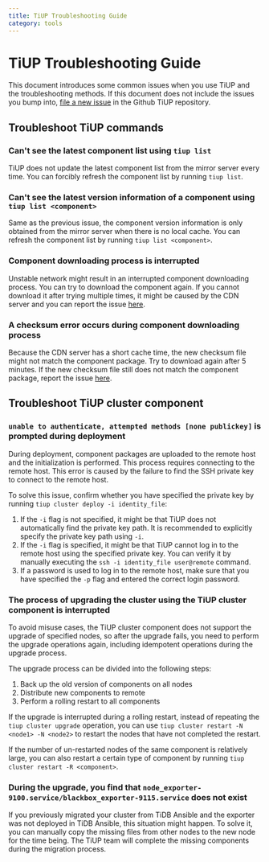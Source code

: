 ```yaml
---
title: TiUP Troubleshooting Guide
category: tools
---
```


# TiUP Troubleshooting Guide

This document introduces some common issues when you use TiUP and the troubleshooting methods. If this document does not include the issues you bump into, [file a new issue](https://github.com/pingcap/tiup/issues) in the Github TiUP repository.

## Troubleshoot TiUP commands

### Can't see the latest component list using `tiup list`

TiUP does not update the latest component list from the mirror server every time. You can forcibly refresh the component list by running `tiup list`.

### Can't see the latest version information of a component using `tiup list <component>`

Same as the previous issue, the component version information is only obtained from the mirror server when there is no local cache. You can refresh the component list by running `tiup list <component>`.

### Component downloading process is interrupted

Unstable network might result in an interrupted component downloading process. You can try to download the component again. If you cannot download it after trying multiple times, it might be caused by the CDN server and you can report the issue [here](https://github.com/pingcap/tiup/issues).

### A checksum error occurs during component downloading process

Because the CDN server has a short cache time, the new checksum file might not match the component package. Try to download again after 5 minutes. If the new checksum file still does not match the component package, report the issue [here](https://github.com/pingcap/tiup/issues).

## Troubleshoot TiUP cluster component

### `unable to authenticate, attempted methods [none publickey]` is prompted during deployment

During deployment, component packages are uploaded to the remote host and the initialization is performed. This process requires connecting to the remote host. This error is caused by the failure to find the SSH private key to connect to the remote host. 

To solve this issue, confirm whether you have specified the private key by running `tiup cluster deploy -i identity_file`:

1. If the `-i` flag is not specified, it might be that TiUP does not automatically find the private key path. It is recommended to explicitly specify the private key path using `-i`.
2. If the `-i` flag is specified, it might be that TiUP cannot log in to the remote host using the specified private key. You can verify it by manually executing the `ssh -i identity_file user@remote` command.
3. If a password is used to log in to the remote host, make sure that you have specified the `-p` flag and entered the correct login password.

### The process of upgrading the cluster using the TiUP cluster component is interrupted

To avoid misuse cases, the TiUP cluster component does not support the upgrade of specified nodes, so after the upgrade fails, you need to perform the upgrade operations again, including idempotent operations during the upgrade process.

The upgrade process can be divided into the following steps:

1. Back up the old version of components on all nodes
2. Distribute new components to remote
3. Perform a rolling restart to all components

If the upgrade is interrupted during a rolling restart, instead of repeating the `tiup cluster upgrade` operation, you can use `tiup cluster restart -N <node1> -N <node2>` to restart the nodes that have not completed the restart.

If the number of un-restarted nodes of the same component is relatively large, you can also restart a certain type of component by running `tiup cluster restart -R <component>`.

### During the upgrade, you find that `node_exporter-9100.service/blackbox_exporter-9115.service` does not exist

If you previously migrated your cluster from TiDB Ansible and the exporter was not deployed in TiDB Ansible, this situation might happen. To solve it, you can manually copy the missing files from other nodes to the new node for the time being. The TiUP team will complete the missing components during the migration process.
